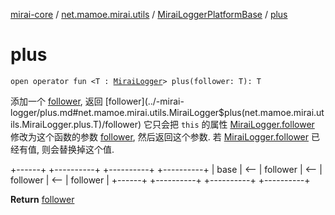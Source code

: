 [mirai-core](../../index.md) / [net.mamoe.mirai.utils](../index.md) / [MiraiLoggerPlatformBase](index.md) / [plus](./plus.md)

# plus

`open operator fun <T : `[`MiraiLogger`](../-mirai-logger/index.md)`> plus(follower: T): T`

添加一个 [follower](../-mirai-logger/plus.md#net.mamoe.mirai.utils.MiraiLogger$plus(net.mamoe.mirai.utils.MiraiLogger.plus.T)/follower), 返回 [follower](../-mirai-logger/plus.md#net.mamoe.mirai.utils.MiraiLogger$plus(net.mamoe.mirai.utils.MiraiLogger.plus.T)/follower)
它只会把 `this` 的属性 [MiraiLogger.follower](../-mirai-logger/follower.md) 修改为这个函数的参数 [follower](../-mirai-logger/plus.md#net.mamoe.mirai.utils.MiraiLogger$plus(net.mamoe.mirai.utils.MiraiLogger.plus.T)/follower), 然后返回这个参数.
若 [MiraiLogger.follower](../-mirai-logger/follower.md) 已经有值, 则会替换掉这个值.

+------+      +----------+      +----------+      +----------+
| base | &lt;--  | follower | &lt;--  | follower | &lt;--  | follower |
+------+      +----------+      +----------+      +----------+

**Return**
[follower](../-mirai-logger/plus.md#net.mamoe.mirai.utils.MiraiLogger$plus(net.mamoe.mirai.utils.MiraiLogger.plus.T)/follower)

